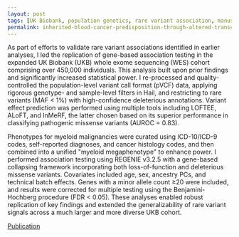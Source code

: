```yaml
---
layout: post
tags: [UK Biobank, population genetics, rare variant association, manuscript editing, addressing reviewer comments]
permalink: inherited-blood-cancer-predisposition-through-altered-transcriptional-elongation
---
```


As part of efforts to validate rare variant associations identified in earlier analyses, I led the replication of gene-based association testing in the expanded UK Biobank (UKB) whole exome sequencing (WES) cohort comprising over 450,000 individuals. This analysis built upon prior findings and significantly increased statistical power. I re-processed and quality-controlled the population-level variant call format (pVCF) data, applying rigorous genotype- and sample-level filters in Hail, and restricting to rare variants (MAF < 1%) with high-confidence deleterious annotations. Variant effect prediction was performed using multiple tools including LOFTEE, ALoFT, and InMeRF, the latter chosen based on its superior performance in classifying pathogenic missense variants (AUROC = 0.83).

Phenotypes for myeloid malignancies were curated using ICD-10/ICD-9 codes, self-reported diagnoses, and cancer histology codes, and then combined into a unified "myeloid megaphenotype" to enhance power. I performed association testing using REGENIE v3.2.5 with a gene-based collapsing framework incorporating both loss-of-function and deleterious missense variants. Covariates included age, sex, ancestry PCs, and technical batch effects. Genes with a minor allele count ≥20 were included, and results were corrected for multiple testing using the Benjamini-Hochberg procedure (FDR < 0.05). These analyses enabled robust replication of key findings and extended the generalizability of rare variant signals across a much larger and more diverse UKB cohort.

[Publication](https://www.cell.com/cell/fulltext/S0092-8674(23)01348-X?_returnURL=https%3A%2F%2Flinkinghub.elsevier.com%2Fretrieve%2Fpii%2FS009286742301348X%3Fshowall%3Dtrue)

